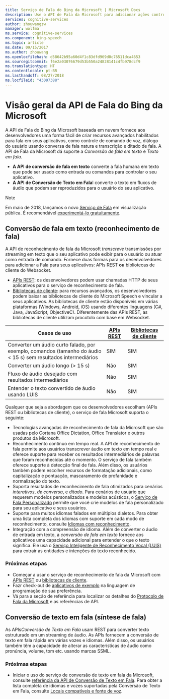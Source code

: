 ```yaml
---
title: Serviço de Fala do Bing da Microsoft | Microsoft Docs
description: Use o API de Fala da Microsoft para adicionar ações controladas por voz para seus aplicativos, incluindo interação em tempo real com os usuários.
services: cognitive-services
author: zhouwangzw
manager: wolfma
ms.service: cognitive-services
ms.component: bing-speech
ms.topic: article
ms.date: 09/15/2017
ms.author: zhouwang
ms.openlocfilehash: d58642b95a60d4f1c83dfd969d0c76511dca4653
ms.sourcegitcommit: f6e2a03076679d53b550a24828141c4fb978dcf9
ms.translationtype: HT
ms.contentlocale: pt-BR
ms.lasthandoff: 08/27/2018
ms.locfileid: "43097388"
---
```

# <a name="microsoft-bing-speech-api-overview"></a>Visão geral da API de Fala do Bing da Microsoft

A API de Fala do Bing da Microsoft baseada em nuvem fornece aos desenvolvedores uma forma fácil de criar recursos avançados habilitados para fala em seus aplicativos, como controle de comando de voz, diálogo do usuário usando conversa de fala natura e transcrição e ditado de fala. A API de Fala da Microsoft dá suporte a *Conversão de fala em texto* e *Texto em fala*.

- **A API de conversão de fala em texto** converte a fala humana em texto que pode ser usado como entrada ou comandos para controlar o seu aplicativo.
- **A API de Conversão de Texto em Fala**I converte o texto em fluxos de áudio que podem ser reproduzidos para o usuário do seu aplicativo.

> [!NOTE] 
> Em maio de 2018, lançamos o novo [Serviço de Fala](../speech-service/overview.md) em visualização pública. É recomendável [experimentá-lo gratuitamente](../speech-service/get-started.md).

## <a name="speech-to-text-speech-recognition"></a>Conversão de fala em texto (reconhecimento de fala)

A API de reconhecimento de fala da Microsoft *transcreve* transmissões por streaming em texto que o seu aplicativo pode exibir para o usuário ou atuar como entrada de comando. Fornece duas formas para os desenvolvedores para adicionar a Fala para seus aplicativos: APIs REST **ou** bibliotecas de cliente do Websocket.

- [APIs REST](GetStarted/GetStartedREST.md): os desenvolvedores podem usar chamadas HTTP de seus aplicativos para o serviço de reconhecimento de fala.
- [Bibliotecas de cliente](GetStarted/GetStartedClientLibraries.md): para recursos avançados, os desenvolvedores podem baixar as bibliotecas de cliente do Microsoft Speech e vincular a seus aplicativos.  As bibliotecas de cliente estão disponíveis em várias plataformas (Windows, Android, iOS) usando diferentes linguagens (C#, Java, JavaScript, ObjectiveC). Diferentemente das APIs REST, as bibliotecas de cliente utilizam procotolo com base em Websocket.

| Casos de uso | [APIs REST](GetStarted/GetStartedREST.md) | [Bibliotecas de cliente](GetStarted/GetStartedClientLibraries.md) |
|-----|-----|-----|
| Converter um áudio curto falado, por exemplo, comandos (tamanho do áudio < 15 s) sem resultados intermediários | SIM | SIM |
| Converter um áudio longo (> 15 s) | Não  | SIM |
| Fluxo de áudio desejado com resultados intermediários | Não  | SIM |
| Entender o texto convertido de áudio usando LUIS | Não  | SIM |

Qualquer que seja a abordagem que os desenvolvedores escolham (APIs REST ou bibliotecas de cliente), o serviço de fala Microsoft suporta o seguinte:

- Tecnologias avançadas de reconhecimento de fala da Microsoft que são usadas pelo Cortana Office Dictation, Office Translator e outros produtos da Microsoft.
- Reconhecimento contínuo em tempo real. A API de reconhecimento de fala permite aos usuários transcrever áudio em texto em tempo real e oferece suporte para receber os resultados intermediários de palavras que foram reconhecidas até o momento. O serviço de fala também oferece suporte à detecção final de fala. Além disso, os usuários também podem escolher recursos de formatação adicionais, como capitalização e pontuação, mascaramento de profanidade e normalização do texto.
- Suporta resultados de reconhecimento de fala otimizados para cenários *interativos*, *de conversa*, e *ditado*. Para cenários de usuário que requerem modelos personalizados e modelos acústicos, o [Serviço de Fala Personalizado](../custom-speech-service/cognitive-services-custom-speech-home.md) permite que você crie modelos de fala personalizado para seu aplicativo e seus usuários.
- Suporte para muitos idiomas falados em múltiplos dialetos. Para obter uma lista completa dos idiomas com suporte em cada modo de reconhecimento, consulte [Idiomas com reconhecimento](api-reference-rest/supportedlanguages.md).
- Integração com a compreensão de idioma. Além de converter o áudio de entrada em texto, a *conversão de fala em texto* fornece aos aplicativos uma capacidade adicional para entender o que o texto significa. Ele usa o [Serviço Inteligente de Reconhecimento Vocal (LUIS)](../LUIS/what-is-luis.md) para extrair as entidades e intenções do texto reconhecido.

### <a name="next-steps"></a>Próximas etapas

- Começar a usar o serviço de reconhecimento de fala da Microsoft com [APIs REST](GetStarted/GetStartedREST.md) ou [bibliotecas de cliente](GetStarted/GetStartedClientLibraries.md).
- Fazr check-out de [aplicativos de exemplo](samples.md) na linguagem de programação de sua preferência.
- Vá para a seção de referência para localizar os detalhes do [Protocolo de Fala da Microsoft](API-Reference-REST/websocketprotocol.md) e as referências de API.

## <a name="text-to-speech-speech-synthesis"></a>Conversão de texto em fala (síntese de fala)

As APIs*Conversão de Texto em Fala* usam REST para converter texto estruturado em um streaming de áudio. As APIs fornecem a conversão de texto em fala rápida em várias vozes e idiomas. Além disso, os usuários também têm a capacidade de alterar as características de áudio como pronúncia, volume, tom etc. usando marcas SSML.

### <a name="next-steps"></a>Próximas etapas

- Iniciar o uso do  serviço de conversão de texto em fala da Microsoft, consulte [referência da API de Conversão de Texto em Fala](api-reference-rest/bingvoiceoutput.md). Para obter a lista completa de idiomas e vozes suportadas pela Conversão de Texto em Fala, consulte [Locais compatíveis e fonte de voz](api-reference-rest/bingvoiceoutput.md#SupLocales).
